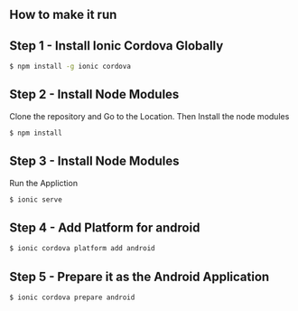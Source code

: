 ## How to make it run

## Step 1 - Install Ionic Cordova Globally
```bash
$ npm install -g ionic cordova
```
## Step 2 - Install Node Modules

Clone the repository and Go to the  Location. Then Install the node modules
```bash
$ npm install
```
## Step 3 - Install Node Modules

Run the Appliction
```bash
$ ionic serve
```
## Step 4 - Add Platform for android
```bash
$ ionic cordova platform add android
```

## Step 5 - Prepare it as the Android Application
```bash
$ ionic cordova prepare android
```

